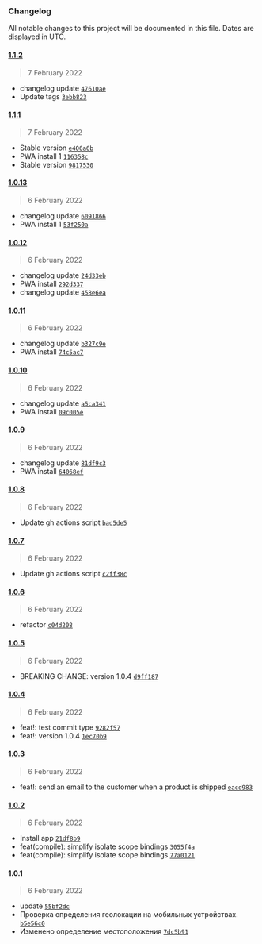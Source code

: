 ### Changelog

All notable changes to this project will be documented in this file. Dates are displayed in UTC.

#### [1.1.2](https://github.com/rodionbgd/weather_test/compare/1.1.1...1.1.2)

> 7 February 2022

- changelog update [`47610ae`](https://github.com/rodionbgd/weather_test/commit/47610ae62a4829fe3b95039eaffa80da68baf3de)
- Update tags [`3ebb823`](https://github.com/rodionbgd/weather_test/commit/3ebb8237ead1bea2cf861adcf026656bae94258b)

#### [1.1.1](https://github.com/rodionbgd/weather_test/compare/1.0.13...1.1.1)

> 7 February 2022

- Stable version [`e406a6b`](https://github.com/rodionbgd/weather_test/commit/e406a6bd2f15feff19f93f0040105d6b67b410eb)
- PWA install 1 [`116358c`](https://github.com/rodionbgd/weather_test/commit/116358cc3ddbfac360cb03cd57cb4dcb46e0385e)
- Stable version [`9817530`](https://github.com/rodionbgd/weather_test/commit/98175309d0a4f26014b6c6efed37131c3c0a19fc)

#### [1.0.13](https://github.com/rodionbgd/weather_test/compare/1.0.12...1.0.13)

> 6 February 2022

- changelog update [`6091866`](https://github.com/rodionbgd/weather_test/commit/60918660c42a0fe4d503e90366f6eefd4e248dab)
- PWA install 1 [`53f250a`](https://github.com/rodionbgd/weather_test/commit/53f250a7532866f327b35c4757872a5308b83a91)

#### [1.0.12](https://github.com/rodionbgd/weather_test/compare/1.0.11...1.0.12)

> 6 February 2022

- changelog update [`24d33eb`](https://github.com/rodionbgd/weather_test/commit/24d33ebc1559e75bbef2cfb7eb0adf6969b6e6da)
- PWA install [`292d337`](https://github.com/rodionbgd/weather_test/commit/292d337eb3bc96469913ac5c6779ca10b6ec2e86)
- changelog update [`458e6ea`](https://github.com/rodionbgd/weather_test/commit/458e6eab2192ef02ca445ef3b01567899e8154e6)

#### [1.0.11](https://github.com/rodionbgd/weather_test/compare/1.0.10...1.0.11)

> 6 February 2022

- changelog update [`b327c9e`](https://github.com/rodionbgd/weather_test/commit/b327c9ec5a18ec29576ed80bd2bdceaa2577cee3)
- PWA install [`74c5ac7`](https://github.com/rodionbgd/weather_test/commit/74c5ac726129ded4b8fb86cc1fab611fd3f641e3)

#### [1.0.10](https://github.com/rodionbgd/weather_test/compare/1.0.9...1.0.10)

> 6 February 2022

- changelog update [`a5ca341`](https://github.com/rodionbgd/weather_test/commit/a5ca3418d39025280d1ac3fdc73a2ff5ef8c9c42)
- PWA install [`09c005e`](https://github.com/rodionbgd/weather_test/commit/09c005e366d0b7f4ad050519f88a803714ef92b7)

#### [1.0.9](https://github.com/rodionbgd/weather_test/compare/1.0.8...1.0.9)

> 6 February 2022

- changelog update [`81df9c3`](https://github.com/rodionbgd/weather_test/commit/81df9c3c9e72e864a9c8fa457a0023014a0fbd83)
- PWA install [`64068ef`](https://github.com/rodionbgd/weather_test/commit/64068efaa1d7659cb726e9924967e75985c48659)

#### [1.0.8](https://github.com/rodionbgd/weather_test/compare/1.0.7...1.0.8)

> 6 February 2022

- Update gh actions script [`bad5de5`](https://github.com/rodionbgd/weather_test/commit/bad5de54612a5a543a61f82e7cacff736e299d0f)

#### [1.0.7](https://github.com/rodionbgd/weather_test/compare/1.0.6...1.0.7)

> 6 February 2022

- Update gh actions script [`c2ff38c`](https://github.com/rodionbgd/weather_test/commit/c2ff38c3099fadba15fa734d845a3c4db90b2440)

#### [1.0.6](https://github.com/rodionbgd/weather_test/compare/1.0.5...1.0.6)

> 6 February 2022

- refactor [`c04d208`](https://github.com/rodionbgd/weather_test/commit/c04d208c92e89ea580328100f5dd8b0d1af0d539)

#### [1.0.5](https://github.com/rodionbgd/weather_test/compare/1.0.4...1.0.5)

> 6 February 2022

- BREAKING CHANGE: version 1.0.4 [`d9ff187`](https://github.com/rodionbgd/weather_test/commit/d9ff18742a974eaf3341e7c6d53fa089d3a1b0b6)

#### [1.0.4](https://github.com/rodionbgd/weather_test/compare/1.0.3...1.0.4)

> 6 February 2022

- feat!: test commit type [`9282f57`](https://github.com/rodionbgd/weather_test/commit/9282f5780092bd7ab875dae3c5d5c760d2b7e90c)
- feat!: version 1.0.4 [`1ec70b9`](https://github.com/rodionbgd/weather_test/commit/1ec70b9e006b6ac5963701af94aeda70791f25e4)

#### [1.0.3](https://github.com/rodionbgd/weather_test/compare/1.0.2...1.0.3)

> 6 February 2022

- feat!: send an email to the customer when a product is shipped [`eacd983`](https://github.com/rodionbgd/weather_test/commit/eacd983f28738857b9a78142e28cdc287231ab5d)

#### [1.0.2](https://github.com/rodionbgd/weather_test/compare/1.0.1...1.0.2)

> 6 February 2022

- Install app [`21df8b9`](https://github.com/rodionbgd/weather_test/commit/21df8b99506a15a1ba1bd42fbbb1c9f67bbfd687)
- feat(compile): simplify isolate scope bindings [`3055f4a`](https://github.com/rodionbgd/weather_test/commit/3055f4acd60613a5aaac107ae111e0559d64ebae)
- feat(compile): simplify isolate scope bindings [`77a0121`](https://github.com/rodionbgd/weather_test/commit/77a01217feae1a7f49e357634b904132c87890f4)

#### 1.0.1

> 6 February 2022

- update [`55bf2dc`](https://github.com/rodionbgd/weather_test/commit/55bf2dc884b4c4048b95761c3b99a7c3c1d6fffd)
- Проверка определения геолокации на мобильных устройствах. [`b5e56c0`](https://github.com/rodionbgd/weather_test/commit/b5e56c0c512f193b2a1008dd3be25d40c1c16588)
- Изменено определение местоположения [`7dc5b91`](https://github.com/rodionbgd/weather_test/commit/7dc5b915a3565d3bc3500f630ce8866a82e6ac70)
